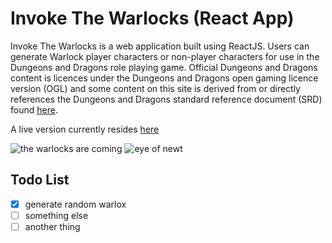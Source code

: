 # Invoke The Warlocks (React App)

Invoke The Warlocks is a web application built using ReactJS. Users can generate Warlock player characters or non-player characters for use in the Dungeons and Dragons role playing game. Official Dungeons and Dragons content is licences under the Dungeons and Dragons open gaming licence version (OGL) and some content on this site is derived from or directly references the Dungeons and Dragons standard reference document (SRD) found [here](https://media.wizards.com/2016/downloads/DND/SRD-OGL_V5.1.pdf).

A live version currently resides [here](https://www.invokethewarlock.com)

![the warlocks are coming](https://github.com/user-attachments/assets/f53c8814-8f5f-44a8-b3d7-9585dc530970)
![eye of newt](https://github.com/user-attachments/assets/7c1faa7f-64af-4fc5-af4f-78aafc0b7f40)

## Todo List

- [x] generate random warlox
- [ ] something else
- [ ] another thing
